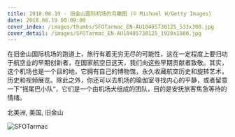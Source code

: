 ```yaml
---
title: 2018.08.19 - 旧金山国际机场的鸟瞰图 (© Michael H/Getty Images)
date: 2018.08.19 00:00:00
cover_index: /images/thumbs/SFOTarmac_EN-AU10405730125_533x300.jpg
cover_detail: /images/SFOTarmac_EN-AU10405730125_1920x1080.jpg
---
```


在旧金山国际机场的跑道上，旅行有着无穷无尽的可能性，这在一定程度上要归功于航空业的早期创新者，在国家航空日这天，我们向这些早期贡献者致敬。其实，这个机场也是一个目的地，它拥有自己的博物馆，永久收藏航空历史和旋转艺术，历史和视频展览。除此之外，你还可以去机场的瑜伽室寻找内心的平静，或者留意一下“摇尾巴小队“，它们是一个由机场犬组成的团队，目的是安抚旅客焦急等待的情绪。

北美洲, 美国, 旧金山

![SFOTarmac](/images/SFOTarmac_EN-AU10405730125_1920x1080.jpg)
